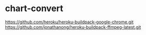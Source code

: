# chart-convert

https://github.com/heroku/heroku-buildpack-google-chrome.git
    https://github.com/jonathanong/heroku-buildpack-ffmpeg-latest.git